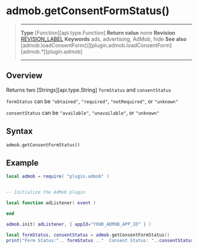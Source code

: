 # admob.getConsentFormStatus()

> --------------------- ------------------------------------------------------------------------------------------
> __Type__              [Function][api.type.Function]
> __Return value__      none
> __Revision__          [REVISION_LABEL](REVISION_URL)
> __Keywords__          ads, advertising, AdMob, hide
> __See also__          [admob.loadConsentForm()][plugin.admob.loadConsentForm]
>						[admob.*][plugin.admob]
> --------------------- ------------------------------------------------------------------------------------------


## Overview

Returns two [Strings][api.type.String] `formStatus` and `consentStatus`

`formStatus` can be `"obtained"`, `"required"`, `"notRequired"`, or `"unknown"`

`consentStatus` can be `"available"`, `"unavailable"`, or `"unknown"`


## Syntax

	admob.getConsentFormStatus()



## Example

``````lua
local admob = require( "plugin.admob" )


-- Initialize the AdMob plugin

local function adListener( event )

end

admob.init( adListener, { appId="YOUR_ADMOB_APP_ID" } )

local formStatus, consentStatus = admob.getConsentFormStatus()
print("Form Status:".. formStatus .."  Consent Status: "..consentStatus)
``````
